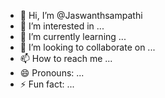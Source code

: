 - 👋 Hi, I’m @Jaswanthsampathi
- 👀 I’m interested in ...
- 🌱 I’m currently learning ...
- 💞️ I’m looking to collaborate on ...
- 📫 How to reach me ...
- 😄 Pronouns: ...
- ⚡ Fun fact: ...

<!---
Jaswanthsampathi/Jaswanthsampathi is a ✨ special ✨ repository because its `README.md` (this file) appears on your GitHub profile.
You can click the Preview link to take a look at your changes.
--->
